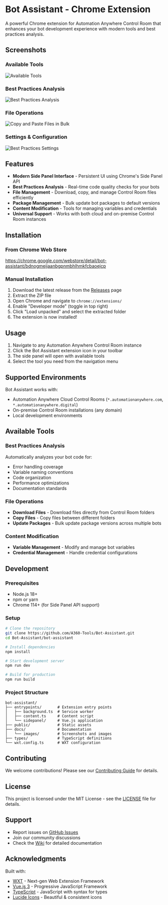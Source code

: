 # Bot Assistant - Chrome Extension

A powerful Chrome extension for Automation Anywhere Control Room that enhances your bot development experience with modern tools and best practices analysis.

## Screenshots

### Available Tools
![Available Tools](docs/images/tools.png)

### Best Practices Analysis
![Best Practices Analysis](docs/images/best%20practices%20analysis.png)

### File Operations
![Copy and Paste Files in Bulk](docs/images/Coy%20paste%20files%20in%20bulk.png)

### Settings & Configuration
![Best Practices Settings](docs/images/best%20practices%20setting.png)

## Features

- **Modern Side Panel Interface** - Persistent UI using Chrome's Side Panel API
- **Best Practices Analysis** - Real-time code quality checks for your bots
- **File Management** - Download, copy, and manage Control Room files efficiently
- **Package Management** - Bulk update bot packages to default versions
- **Content Modification** - Tools for managing variables and credentials
- **Universal Support** - Works with both cloud and on-premise Control Room instances

## Installation

### From Chrome Web Store
https://chrome.google.com/webstore/detail/bot-assistant/bdnogmeijaanbgpnmbhlhmkfcbaoejcp

### Manual Installation
1. Download the latest release from the [Releases](https://github.com/A360-Tools/Bot-Assistant/releases) page
2. Extract the ZIP file
3. Open Chrome and navigate to `chrome://extensions/`
4. Enable "Developer mode" (toggle in top right)
5. Click "Load unpacked" and select the extracted folder
6. The extension is now installed!

## Usage

1. Navigate to any Automation Anywhere Control Room instance
2. Click the Bot Assistant extension icon in your toolbar
3. The side panel will open with available tools
4. Select the tool you need from the navigation menu

## Supported Environments

Bot Assistant works with:
- Automation Anywhere Cloud Control Rooms (`*.automationanywhere.com`, `*.automationanywhere.digital`)
- On-premise Control Room installations (any domain)
- Local development environments

## Available Tools

### Best Practices Analysis
Automatically analyzes your bot code for:
- Error handling coverage
- Variable naming conventions
- Code organization
- Performance optimizations
- Documentation standards

### File Operations
- **Download Files** - Download files directly from Control Room folders
- **Copy Files** - Copy files between different folders
- **Update Packages** - Bulk update package versions across multiple bots

### Content Modification
- **Variable Management** - Modify and manage bot variables
- **Credential Management** - Handle credential configurations

## Development

### Prerequisites
- Node.js 18+
- npm or yarn
- Chrome 114+ (for Side Panel API support)

### Setup
```bash
# Clone the repository
git clone https://github.com/A360-Tools/Bot-Assistant.git
cd Bot-Assistant/bot-assistant

# Install dependencies
npm install

# Start development server
npm run dev

# Build for production
npm run build
```

### Project Structure
```
bot-assistant/
├── entrypoints/       # Extension entry points
│   ├── background.ts  # Service worker
│   ├── content.ts     # Content script
│   └── sidepanel/     # Vue.js application
├── public/            # Static assets
├── docs/              # Documentation
│   └── images/        # Screenshots and images
├── types/             # TypeScript definitions
└── wxt.config.ts      # WXT configuration
```

## Contributing

We welcome contributions! Please see our [Contributing Guide](CONTRIBUTING.md) for details.

## License

This project is licensed under the MIT License - see the [LICENSE](LICENSE) file for details.

## Support

- Report issues on [GitHub Issues](https://github.com/A360-Tools/Bot-Assistant/issues)
- Join our community discussions
- Check the [Wiki](https://github.com/A360-Tools/Bot-Assistant/wiki) for detailed documentation

## Acknowledgments

Built with:
- [WXT](https://wxt.dev/) - Next-gen Web Extension Framework
- [Vue.js 3](https://vuejs.org/) - Progressive JavaScript Framework
- [TypeScript](https://www.typescriptlang.org/) - JavaScript with syntax for types
- [Lucide Icons](https://lucide.dev/) - Beautiful & consistent icons

